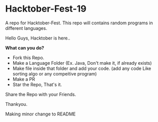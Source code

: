 # Hacktober-Fest-19

A repo for Hacktober-Fest. This repo will contains random programs in different languages.

Hello Guys, Hacktober is here..

**What can you do?**

- Fork this Repo.
- Make a Language Folder (Ex. Java, Don't make it, if already exists)
- Make file inside that folder and add your code. (add any code Like sorting algo or any compeitive program)
- Make a PR
- Star the Repo, That's it.
 
Share the Repo with your Friends.

Thankyou.

Making minor change to README
